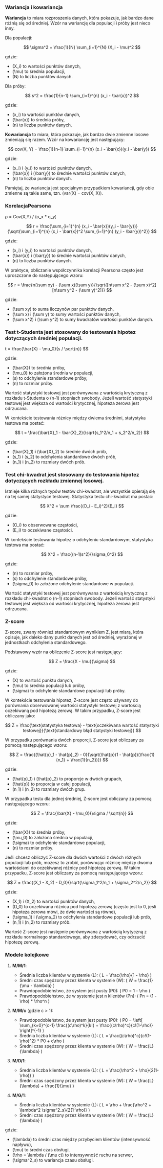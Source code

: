 ### Wariancja i kowariancja

**Wariancja** to miara rozproszenia danych, która pokazuje, jak bardzo dane różnią się od średniej. Wzór na wariancję dla populacji i próby jest nieco inny.

Dla populacji:

$$
\sigma^2 = \frac{1}{N} \sum_{i=1}^{N} (X_i - \mu)^2
$$

gdzie:
- \(X_i\) to wartości punktów danych,
- \(\mu\) to średnia populacji,
- \(N\) to liczba punktów danych.

Dla próby:

$$
s^2 = \frac{1}{n-1} \sum_{i=1}^{n} (x_i - \bar{x})^2
$$

gdzie:
- \(x_i\) to wartości punktów danych,
- \(\bar{x}\) to średnia próby,
- \(n\) to liczba punktów danych.

**Kowariancja** to miara, która pokazuje, jak bardzo dwie zmienne losowe zmieniają się razem. Wzór na kowariancję jest następujący:

$$
cov(X, Y) = \frac{1}{n-1} \sum_{i=1}^{n} (x_i - \bar{x})(y_i - \bar{y})
$$

gdzie:
- \(x_i\) i \(y_i\) to wartości punktów danych,
- \(\bar{x}\) i \(\bar{y}\) to średnie wartości punktów danych,
- \(n\) to liczba punktów danych.

Pamiętaj, że wariancja jest specjalnym przypadkiem kowariancji, gdy obie zmienne są takie same, tzn. \(var(X) = cov(X, X)\).


### KorelacjaPearsona 

 ρ = Cov(X,Y) / (σ_x * σ_y) 

$$
r = \frac{\sum_{i=1}^{n} (x_i - \bar{x})(y_i - \bar{y})}{\sqrt{\sum_{i=1}^{n} (x_i - \bar{x})^2 \sum_{i=1}^{n} (y_i - \bar{y})^2}}
$$

gdzie:
- \(x_i\) i \(y_i\) to wartości punktów danych,
- \(\bar{x}\) i \(\bar{y}\) to średnie wartości punktów danych,
- \(n\) to liczba punktów danych.

W praktyce, obliczanie współczynnika korelacji Pearsona często jest uproszczone do następującego wzoru:

$$
r = \frac{n(\sum xy) - (\sum x)(\sum y)}{\sqrt{[n\sum x^2 - (\sum x)^2][n\sum y^2 - (\sum y)^2]}}
$$

gdzie:
- \(\sum xy\) to suma iloczynów par punktów danych,
- \(\sum x\) i \(\sum y\) to sumy wartości punktów danych,
- \(\sum x^2\) i \(\sum y^2\) to sumy kwadratów wartości punktów danych.


### Test t-Studenta jest stosowany do testowania hipotez dotyczących średniej populacji.
t = \frac{\bar{X} - \mu_0}{s / \sqrt{n}}
$$

gdzie:
- \(\bar{X}\) to średnia próby,
- \(\mu_0\) to założona średnia w populacji,
- \(s\) to odchylenie standardowe próby,
- \(n\) to rozmiar próby.

Wartość statystyki testowej jest porównywana z wartością krytyczną z rozkładu t-Studenta o \(n-1\) stopniach swobody. Jeżeli wartość statystyki testowej jest większa od wartości krytycznej, hipoteza zerowa jest odrzucana.

W kontekście testowania różnicy między dwiema średnimi, statystyka testowa ma postać:

$$
t = \frac{\bar{X}_1 - \bar{X}_2}{\sqrt{s_1^2/n_1 + s_2^2/n_2}}
$$

gdzie:
- \(\bar{X}_1\) i \(\bar{X}_2\) to średnie dwóch prób,
- \(s_1\) i \(s_2\) to odchylenia standardowe dwóch prób,
- \(n_1\) i \(n_2\) to rozmiary dwóch prób.

### Test chi-kwadrat jest stosowany do testowania hipotez dotyczących rozkładu zmiennej losowej. 
Istnieje kilka różnych typów testów chi-kwadrat, ale wszystkie opierają się na tej samej statystyce testowej. Statystyka testu chi-kwadrat ma postać:

$$
X^2 = \sum \frac{(O_i - E_i)^2}{E_i}
$$

gdzie:
- \(O_i\) to obserwowane częstości,
- \(E_i\) to oczekiwane częstości.

W kontekście testowania hipotez o odchyleniu standardowym, statystyka testowa ma postać:

$$
X^2 = \frac{(n-1)s^2}{\sigma_0^2}
$$

gdzie:
- \(n\) to rozmiar próby,
- \(s\) to odchylenie standardowe próby,
- \(\sigma_0\) to założone odchylenie standardowe w populacji.

Wartość statystyki testowej jest porównywana z wartością krytyczną z rozkładu chi-kwadrat o \(n-1\) stopniach swobody. Jeżeli wartość statystyki testowej jest większa od wartości krytycznej, hipoteza zerowa jest odrzucana.

### Z-score

Z-score, zwany również standardowym wynikiem Z, jest miarą, która opisuje, jak daleko dany punkt danych jest od średniej, wyrażonej w jednostkach odchylenia standardowego. 

Podstawowy wzór na obliczenie Z-score jest następujący:

$$
Z = \frac{X - \mu}{\sigma}
$$

gdzie:
- \(X\) to wartość punktu danych,
- \(\mu\) to średnia populacji lub próby,
- \(\sigma\) to odchylenie standardowe populacji lub próby.

W kontekście testowania hipotez, Z-score jest często używany do porównania obserwowanej wartości statystyki testowej z wartością oczekiwaną pod hipotezą zerową. W takim przypadku, Z-score jest obliczany jako:

$$
Z = \frac{\text{statystyka testowa} - \text{oczekiwana wartość statystyki testowej}}{\text{standardowy błąd statystyki testowej}}
$$

W przypadku porównania dwóch proporcji, Z-score jest obliczany za pomocą następującego wzoru:

$$
Z = \frac{(\hat{p}_1 - \hat{p}_2) - 0}{\sqrt{\hat{p}(1 - \hat{p})(\frac{1}{n_1} + \frac{1}{n_2})}}
$$

gdzie:
- \(\hat{p}_1\) i \(\hat{p}_2\) to proporcje w dwóch grupach,
- \(\hat{p}\) to proporcja w całej populacji,
- \(n_1\) i \(n_2\) to rozmiary dwóch grup.

W przypadku testu dla jednej średniej, Z-score jest obliczany za pomocą następującego wzoru:

$$
Z = \frac{\bar{X} - \mu_0}{\sigma / \sqrt{n}}
$$

gdzie:
- \(\bar{X}\) to średnia próby,
- \(\mu_0\) to założona średnia w populacji,
- \(\sigma\) to odchylenie standardowe populacji,
- \(n\) to rozmiar próby.


Jeśli chcesz obliczyć Z-score dla dwóch wartości z dwóch różnych populacji lub prób, możesz to zrobić, porównując różnicę między dwoma wartościami do oczekiwanej różnicy pod hipotezą zerową. W takim przypadku, Z-score jest obliczany za pomocą następującego wzoru:

$$
Z = \frac{(X_1 - X_2) - D_0}{\sqrt{\sigma_1^2/n_1 + \sigma_2^2/n_2}}
$$

gdzie:
- \(X_1\) i \(X_2\) to wartości punktów danych,
- \(D_0\) to oczekiwana różnica pod hipotezą zerową (często jest to 0, jeśli hipoteza zerowa mówi, że dwie wartości są równe),
- \(\sigma_1\) i \(\sigma_2\) to odchylenia standardowe populacji lub prób,
- \(n_1\) i \(n_2\) to rozmiary prób.

Wartość Z-score jest następnie porównywana z wartością krytyczną z rozkładu normalnego standardowego, aby zdecydować, czy odrzucić hipotezę zerową.

### Modele kolejkowe 
1. **M/M/1**:
   - Średnia liczba klientów w systemie (L): \( L = \frac{\rho}{1 - \rho} \)
   - Średni czas spędzony przez klienta w systemie (W): \( W = \frac{1}{\mu - \lambda} \)
   - Prawdopodobieństwo, że system jest pusty (P0): \( P0 = 1 - \rho \)
   - Prawdopodobieństwo, że w systemie jest n klientów (Pn): \( Pn = (1 - \rho) * \rho^n \)

2. **M/M/c** (gdzie c > 1):
   - Prawdopodobieństwo, że system jest pusty (P0): \( P0 = \left[ \sum_{k=0}^{c-1} \frac{(c\rho)^k}{k!} + \frac{(c\rho)^c}{c!(1-\rho)} \right]^{-1} \)
   - Średnia liczba klientów w systemie (L): \( L = \frac{(c\rho)^c}{c!(1-\rho)^2} * P0 + c\rho \)
   - Średni czas spędzony przez klienta w systemie (W): \( W = \frac{L}{\lambda} \)

3. **M/D/1**:
   - Średnia liczba klientów w systemie (L): \( L = \frac{\rho^2 + \rho}{2(1-\rho)} \)
   - Średni czas spędzony przez klienta w systemie (W): \( W = \frac{L}{\lambda} + \frac{1}{\mu} \)

4. **M/G/1**:
   - Średnia liczba klientów w systemie (L): \( L = \rho + \frac{\rho^2 + \lambda^2 \sigma^2_s}{2(1-\rho)} \)
   - Średni czas spędzony przez klienta w systemie (W): \( W = \frac{L}{\lambda} \)

gdzie:
- \(\lambda\) to średni czas między przybyciem klientów (intensywność napływu),
- \(\mu\) to średni czas obsługi,
- \(\rho = \lambda / (\mu c)\) to intensywność ruchu na serwer,
- \(\sigma^2_s\) to wariancja czasu obsługi.
